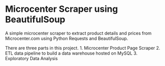 # Microcenter Scraper using BeautifulSoup
A simple microcenter scraper to extract product details and prices from Microcenter.com using Python Requests and BeautifulSoup.

There are three parts in this project.
	1. Microcenter Product Page Scraper
	2. ETL data pipeline to build a data warehouse hosted on MySQL
	3. Exploratory Data Analysis